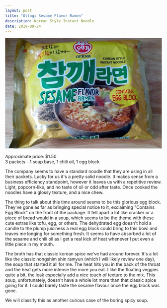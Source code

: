 ```yaml
---
layout: post
title: "Ottogi Sesame Flavor Ramen"
description: Korean Style Instant Noodle
date: 2019-09-24
---
```


![Ottogi Sesame Flavor Ramen](/images/ramen/ottogi-sesame-flavor-ramen.jpg)

Approximate price: $1.50  
3 packets - 1 soup base, 1 chili oil, 1 egg block

The company seems to have a standard noodle that they are using in all their packets. Lucky for us it's a pretty solid noodle. It makes sense from a business efficiency standpoint, however it leaves us with a repetitive review. Light, popcorn-like, and no taste of oil or odd after taste. Once cooked the noodles have a glossy texture, and a nice chew.

The thing to talk about this time around seems to be this glorious egg block. They've gone as far as bringing special notice to it, exclaiming "Contains Egg Block" on the front of the package. It fell apart a lot like cracker or a piece of bread would in a soup, which seems to be the theme with these cute extras like tofu, egg, or others. The dehydrated egg doesn't hold a candle to the plump juiciness a real egg block could bring to this bowl and leaves me longing for something fresh. It seems to have absorbed a lot of the sesame and chili oil as I get a real kick of heat whenever I put even a little piece in my mouth.

The broth has that classic korean spice we've had around forever. It's a lot like the classic nongshim shin ramyun (which I will likely review one day), the soup that started it all for me. The heat hits you in the back of the throat and the heat gets more intense the more you eat. I like the floating veggies quite a bit, the leak especially add a nice touch of texture to the mix. This soup, unfortunately, doesn't have a whole lot more than that classic spice going for it. I could barely taste the sesame flavour once the egg block was gone.

We will classify this as another curious case of the boring spicy soup.
